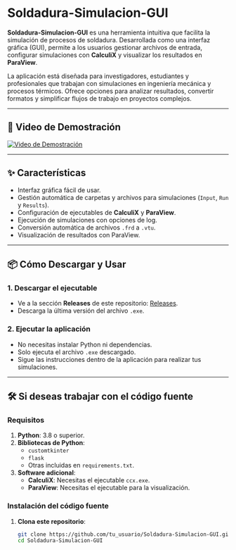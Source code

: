 # Soldadura-Simulacion-GUI

**Soldadura-Simulacion-GUI** es una herramienta intuitiva que facilita la simulación de procesos de soldadura. Desarrollada como una interfaz gráfica (GUI), permite a los usuarios gestionar archivos de entrada, configurar simulaciones con **CalculiX** y visualizar los resultados en **ParaView**.

La aplicación está diseñada para investigadores, estudiantes y profesionales que trabajan con simulaciones en ingeniería mecánica y procesos térmicos. Ofrece opciones para analizar resultados, convertir formatos y simplificar flujos de trabajo en proyectos complejos.

---

## 🎥 Video de Demostración

[![Video de Demostración](https://img.youtube.com/vi/VIDEO_ID/maxresdefault.jpg)](https://www.youtube.com/watch?v=VIDEO_ID)

---

## ✨ Características

- Interfaz gráfica fácil de usar.
- Gestión automática de carpetas y archivos para simulaciones (`Input`, `Run` y `Results`).
- Configuración de ejecutables de **CalculiX** y **ParaView**.
- Ejecución de simulaciones con opciones de log.
- Conversión automática de archivos `.frd` a `.vtu`.
- Visualización de resultados con ParaView.

---

## 📦 Cómo Descargar y Usar

### 1. Descargar el ejecutable
- Ve a la sección **Releases** de este repositorio: [Releases](https://github.com/tu_usuario/Soldadura-Simulacion-GUI/releases).
- Descarga la última versión del archivo `.exe`.

### 2. Ejecutar la aplicación
- No necesitas instalar Python ni dependencias.
- Solo ejecuta el archivo `.exe` descargado.
- Sigue las instrucciones dentro de la aplicación para realizar tus simulaciones.

---

## 🛠️ Si deseas trabajar con el código fuente

### Requisitos
1. **Python**: 3.8 o superior.
2. **Bibliotecas de Python**:
   - `customtkinter`
   - `flask`
   - Otras incluidas en `requirements.txt`.
3. **Software adicional**:
   - **CalculiX**: Necesitas el ejecutable `ccx.exe`.
   - **ParaView**: Necesitas el ejecutable para la visualización.

### Instalación del código fuente
1. **Clona este repositorio**:
   ```bash
   git clone https://github.com/tu_usuario/Soldadura-Simulacion-GUI.git
   cd Soldadura-Simulacion-GUI
